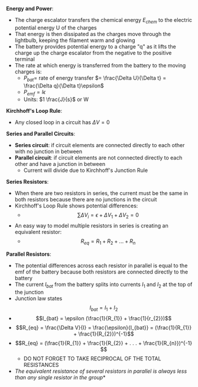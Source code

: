 
 **Energy and Power**:
 - The charge escalator transfers the chemical energy $E_{chem}$ to the electric potential energy U of the charges
 - That energy is then dissipated as the charges move through the lightbulb, keeping the filament warm and glowing
 - The battery provides potential energy to a charge "q" as it lifts the charge up the charge escalator from the negative to the positive terminal
 - The rate at which energy is transferred from the battery to the moving charges is:
	 - $P_{bat} =$ rate of energy transfer $= \frac{\Delta U}{\Delta t} = \frac{\Delta q}{\Delta t}\epsilon$
	 - $P_{emf} = I \epsilon$ 
	 - Units: $1 \frac{J}{s}$ or W

**Kirchhoff's Loop Rule**:
- Any closed loop in a circuit has $\Delta V = 0$

**Series and Parallel Circuits**:
- **Series circuit**: if circuit elements are connected directly to each other with no junction in between
- **Parallel circuit**: if circuit elements are not connected directly to each other and have a junction in between
	- Current will divide due to Kirchhoff's Junction Rule

**Series Resistors**:
- When there are two resistors in series, the current must be the same in both resistors because there are no junctions in the circuit
- Kirchhoff's Loop Rule shows potential differences:
	- $$\sum\limits \Delta V_{i} = \epsilon + \Delta V_{1} + \Delta V_{2} = 0$$
- An easy way to model multiple resistors in series is creating an equivalent resistor:
	- $$R_{eq} = R_{1} + R_{2} + . . . + R_{n}$$

**Parallel Resistors**:
- The potential differences across each resistor in parallel is equal to the  emf of the battery because both resistors are connected directly to the battery 
- The current $I_{bat}$ from the battery splits into currents $I_{1}$ and $I_{2}$ at the top of the junction
- Junction law states $$I_{bat}= I_{1} + I_{2}$$
- $$I_{bat} = \epsilon (\frac{1}{R_{1}} + \frac{1}{r_{2}})$$
- $$R_{eq} =  \frac{\Delta V}{I} = \frac{\epsilon}{I_{bat}} = (\frac{1}{R_{1}} + \frac{1}{R_{2}})^{-1}$$
- $$R_{eq} = (\frac{1}{R_{1}} + \frac{1}{R_{2}} + . . . + \frac{1}{R_{n}})^{-1} $$
	- DO NOT FORGET TO TAKE RECIPROCAL OF THE TOTAL RESISTANCES
- *The equivalent resistance of several resistors in parallel is always less than any single resistor in the group**